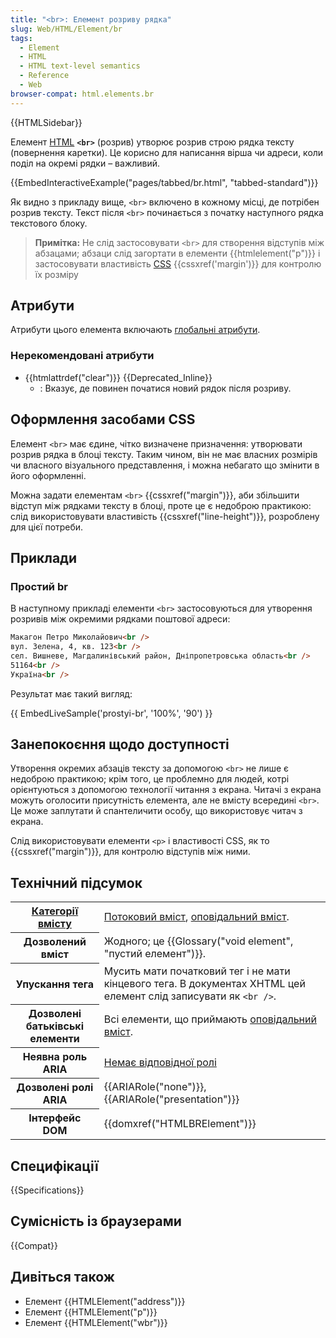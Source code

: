 ```yaml
---
title: "<br>: Елемент розриву рядка"
slug: Web/HTML/Element/br
tags:
  - Element
  - HTML
  - HTML text-level semantics
  - Reference
  - Web
browser-compat: html.elements.br
---
```


{{HTMLSidebar}}

Елемент [HTML](/uk/docs/Web/HTML) **`<br>`** (розрив) утворює розрив строю рядка тексту (повернення каретки). Це корисно для написання вірша чи адреси, коли поділ на окремі рядки – важливий.

{{EmbedInteractiveExample("pages/tabbed/br.html", "tabbed-standard")}}

Як видно з прикладу вище, `<br>` включено в кожному місці, де потрібен розрив тексту. Текст після `<br>` починається з початку наступного рядка текстового блоку.

> **Примітка:** Не слід застосовувати `<br>` для створення відступів між абзацами; абзаци слід загортати в елементи {{htmlelement("p")}} і застосовувати властивість [CSS](/uk/docs/Web/CSS) {{cssxref('margin')}} для контролю їх розміру

## Атрибути

Атрибути цього елемента включають [глобальні атрибути](/uk/docs/Web/HTML/Global_attributes).

### Нерекомендовані атрибути

- {{htmlattrdef("clear")}} {{Deprecated_Inline}}
  - : Вказує, де повинен початися новий рядок після розриву.

## Оформлення засобами CSS

Елемент `<br>` має єдине, чітко визначене призначення: утворювати розрив рядка в блоці тексту. Таким чином, він не має власних розмірів чи власного візуального представлення, і можна небагато що змінити в його оформленні.

Можна задати елементам `<br>` {{cssxref("margin")}}, аби збільшити відступ між рядками тексту в блоці, проте це є недоброю практикою: слід використовувати властивість {{cssxref("line-height")}}, розроблену для цієї потреби.

## Приклади

### Простий br

В наступному прикладі елементи `<br>` застосовуються для утворення розривів між окремими рядками поштової адреси:

```html
Макагон Петро Миколайович<br />
вул. Зелена, 4, кв. 123<br />
сел. Вишневе, Магдалинівський район, Дніпропетровська область<br />
51164<br />
Україна<br />
```

Результат має такий вигляд:

{{ EmbedLiveSample('prostyi-br', '100%', '90') }}

## Занепокоєння щодо доступності

Утворення окремих абзаців тексту за допомогою `<br>` не лише є недоброю практикою; крім того, це проблемно для людей, котрі орієнтуються з допомогою технології читання з екрана. Читачі з екрана можуть оголосити присутність елемента, але не вмісту всередині `<br>`. Це може заплутати й спантеличити особу, що використовує читач з екрана.

Слід використовувати елементи `<p>` і властивості CSS, як то {{cssxref("margin")}}, для контролю відступів між ними.

## Технічний підсумок

<table class="properties">
  <tbody>
    <tr>
      <th scope="row">
        <a href="/uk/docs/Web/Guide/HTML/Content_categories"
          >Категорії вмісту</a
        >
      </th>
      <td>
        <a href="/uk/docs/Web/Guide/HTML/Content_categories#flow_content"
          >Потоковий вміст</a
        >,
        <a href="/uk/docs/Web/Guide/HTML/Content_categories#phrasing_content"
          >оповідальний вміст</a
        >.
      </td>
    </tr>
    <tr>
      <th scope="row">Дозволений вміст</th>
      <td>Жодного; це {{Glossary("void element", "пустий елемент")}}.</td>
    </tr>
    <tr>
      <th scope="row">Упускання тега</th>
      <td>
       Мусить мати початковий тег і не мати кінцевого тега. В документах XHTML цей елемент слід записувати як <code>&#x3C;br /></code>.
      </td>
    </tr>
    <tr>
      <th scope="row">Дозволені батьківські елементи</th>
      <td>
        Всі елементи, що приймають
        <a href="/uk/docs/Web/Guide/HTML/Content_categories#opovidalnyi-vmist"
          >оповідальний вміст</a
        >.
      </td>
    </tr>
    <tr>
      <th scope="row">Неявна роль ARIA</th>
      <td>
        <a href="https://www.w3.org/TR/html-aria/#dfn-no-corresponding-role"
          >Немає відповідної ролі</a
        >
      </td>
    </tr>
    <tr>
      <th scope="row">Дозволені ролі ARIA</th>
      <td>
        {{ARIARole("none")}}, {{ARIARole("presentation")}}
      </td>
    </tr>
    <tr>
      <th scope="row">Інтерфейс DOM</th>
      <td>{{domxref("HTMLBRElement")}}</td>
    </tr>
  </tbody>
</table>

## Специфікації

{{Specifications}}

## Сумісність із браузерами

{{Compat}}

## Дивіться також

- Елемент {{HTMLElement("address")}}
- Елемент {{HTMLElement("p")}}
- Елемент {{HTMLElement("wbr")}}
